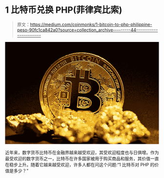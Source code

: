 # 1 比特币兑换 PHP(菲律宾比索)

> 原文：<https://medium.com/coinmonks/1-bitcoin-to-php-philippine-peso-90fc1ca842a0?source=collection_archive---------44----------------------->

![](img/a186481e5618f584c9c2e710daa77c03.png)

近年来，数字货币比特币在金融界越来越受欢迎，其受欢迎程度也与日俱增。作为最受欢迎的数字货币之一，比特币在许多国家被用于购买商品和服务，其价值一直在稳步上升。随着它越来越受欢迎，许多人都在问这个问题:“1 比特币对 PHP 的价值是多少？”